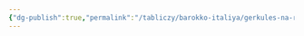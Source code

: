 ```yaml
---
{"dg-publish":true,"permalink":"/tabliczy/barokko-italiya/gerkules-na-raspute/","dgPassFrontmatter":true}
---
```




